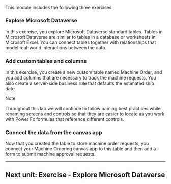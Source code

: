 This module includes the following three exercises.

### Explore Microsoft Dataverse

In this exercise, you explore Microsoft Dataverse standard tables. Tables in Microsoft Dataverse are similar to tables in a database or worksheets in Microsoft Excel. You can connect tables together with relationships that model real-world interactions between the data.

### Add custom tables and columns

In this exercise, you create a new custom table named Machine Order, and you add columns that are necessary to track the machine requests. You also create a server-side business rule that defaults the estimated ship date.

Note

Throughout this lab we will continue to follow naming best practices while renaming screens and controls so that they are easier to locate as you work with Power Fx formulas that reference different controls.

### Connect the data from the canvas app

Now that you created the table to store machine order requests, you connect your Machine Ordering canvas app to this table and then add a form to submit machine approval requests.

___

## Next unit: Exercise - Explore Microsoft Dataverse
